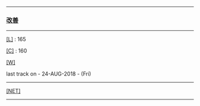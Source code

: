 
---

### [改善](https://en.wikipedia.org/wiki/Kaizen)

---

[[L]](https://github.com/ttltrk/ELSE/blob/master/LAN/ENG/LAN.MD) : 165

[[C]](https://github.com/ttltrk/PRG/blob/master/CODING.MD) : 160

[[W]](https://github.com/ttltrk/ELSE/blob/master/PWR/PWR.MD)

last track on - 24-AUG-2018 - (Fri)

---

[[NET]](http://ttltrk.net/)

---
